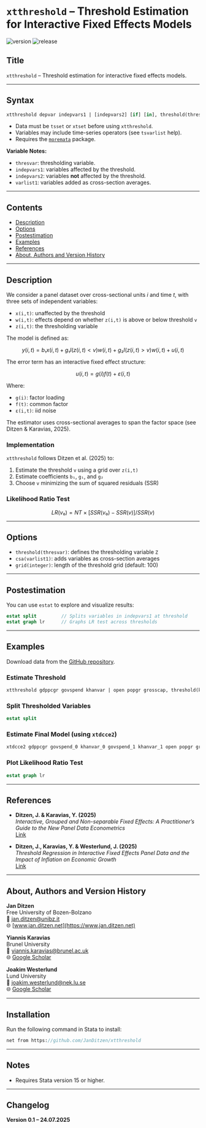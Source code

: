# `xtthreshold` – Threshold Estimation for Interactive Fixed Effects Models

![version](https://img.shields.io/github/v/release/janditzen/xtthreshold)  ![release](https://img.shields.io/github/release-date/janditzen/xtthreshold) 

## Title

`xtthreshold` – Threshold estimation for interactive fixed effects models.

---

## Syntax

```stata
xtthreshold depvar indepvars1 | [indepvars2] [if] [in], threshold(thresvar) [csa(varlist1) grid(integer)]
```

- Data must be `tsset` or `xtset` before using `xtthreshold`.  
- Variables may include time-series operators (see `tsvarlist` help).  
- Requires the [`moremata`](https://stata.com) package.

**Variable Notes:**
- `thresvar`: thresholding variable.
- `indepvars1`: variables affected by the threshold.
- `indepvars2`: variables **not** affected by the threshold.
- `varlist1`: variables added as cross-section averages.

---

## Contents

- [Description](#description)
- [Options](#options)
- [Postestimation](#postestimation)
- [Examples](#examples)
- [References](#references)
- [About, Authors and Version History](#about-authors-and-version-history)

---

## Description

We consider a panel dataset over cross-sectional units *i* and time *t*, with three sets of independent variables:

- `x(i,t)`: unaffected by the threshold  
- `w(i,t)`: effects depend on whether `z(i,t)` is above or below threshold `v`  
- `z(i,t)`: the thresholding variable

The model is defined as:

```math
y(i,t) = b₁ x(i,t) + g₁ I(z(i,t) < v) w(i,t) + g₂ I(z(i,t) > v) w(i,t) + u(i,t)
```

The error term has an interactive fixed effect structure:

```math
u(i,t) = g(i) f(t) + ε(i,t)
```

Where:
- `g(i)`: factor loading  
- `f(t)`: common factor  
- `ε(i,t)`: iid noise

The estimator uses cross-sectional averages to span the factor space (see Ditzen & Karavias, 2025).

### Implementation

`xtthreshold` follows Ditzen et al. (2025) to:

1. Estimate the threshold `v` using a grid over `z(i,t)`
2. Estimate coefficients `b₁`, `g₁`, and `g₂`
3. Choose `v` minimizing the sum of squared residuals (SSR)

### Likelihood Ratio Test

```math
LR(v₀) = NT × [SSR(v₀) - SSR(v)] / SSR(v)
```

---

## Options

- `threshold(thresvar)`: defines the thresholding variable `Z`
- `csa(varlist1)`: adds variables as cross-section averages
- `grid(integer)`: length of the threshold grid (default: 100)

---

## Postestimation

You can use `estat` to explore and visualize results:

```stata
estat split         // Splits variables in indepvars1 at threshold
estat graph lr      // Graphs LR test across thresholds
```

---

## Examples

Download data from the [GitHub repository](https://github.com/JanDitzen/xtthreshold/tree/main/data).

### Estimate Threshold

```stata
xtthreshold gdppcgr govspend khanvar | open popgr grosscap, threshold(khanvar) grid(400) csa(govspend khanvar open popgr grosscap)
```

### Split Thresholded Variables

```stata
estat split
```

### Estimate Final Model (using `xtdcce2`)

```stata
xtdcce2 gdppcgr govspend_0 khanvar_0 govspend_1 khanvar_1 open popgr grosscap, cr(govspend khanvar open popgr grosscap)
```

### Plot Likelihood Ratio Test

```stata
estat graph lr
```

---

## References

- **Ditzen, J. & Karavias, Y. (2025)**  
  *Interactive, Grouped and Non-separable Fixed Effects: A Practitioner’s Guide to the New Panel Data Econometrics*  
  [Link](abc)

- **Ditzen, J., Karavias, Y. & Westerlund, J. (2025)**  
  *Threshold Regression in Interactive Fixed Effects Panel Data and the Impact of Inflation on Economic Growth*  
  [Link](abc)

---

## About, Authors and Version History

**Jan Ditzen**  
Free University of Bozen-Bolzano  
📧 [jan.ditzen@unibz.it](mailto:jan.ditzen@unibz.it)  
🌐 [www.jan.ditzen.net](https://www.jan.ditzen.net)

**Yiannis Karavias**  
Brunel University  
📧 [yiannis.karavias@brunel.ac.uk](mailto:yiannis.karavias@brunel.ac.uk)  
🌐 [Google Scholar](https://sites.google.com/site/yianniskaravias/)

**Joakim Westerlund**  
Lund University  
📧 [joakim.westerlund@nek.lu.se](mailto:joakim.westerlund@nek.lu.se)  
🌐 [Google Scholar](https://sites.google.com/site/perjoakimwesterlund/)

---

## Installation

Run the following command in Stata to install:

```stata
net from https://github.com/JanDitzen/xtthreshold
```

---

## Notes

- Requires Stata version 15 or higher.

---

## Changelog

**Version 0.1 – 24.07.2025**
